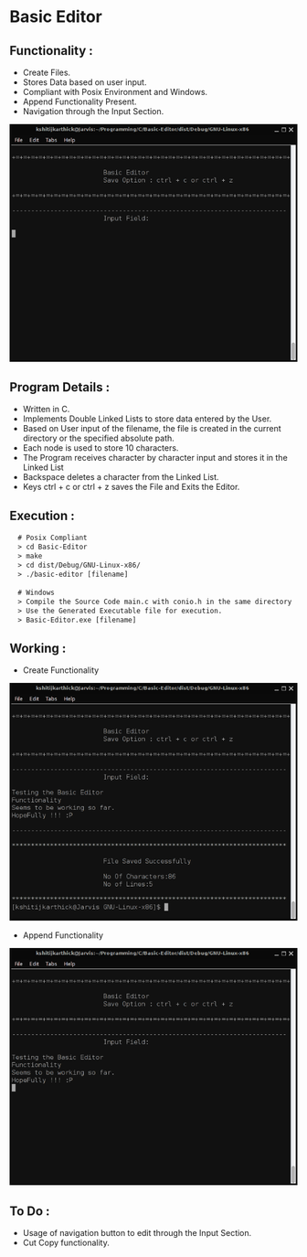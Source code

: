 # Basic Editor

## Functionality :
  * Create Files.
  * Stores Data based on user input.
  * Compliant with Posix Environment and Windows.
  * Append Functionality Present.
  * Navigation through the Input Section.

![Image](/img/mainWindow.png "GUI Interface")

## Program Details :
  * Written in C.
  * Implements Double Linked Lists to store data entered by the User.
  * Based on User input of the filename, the file is created in the current directory or the specified absolute path.
  * Each node is used to store 10 characters.
  * The Program receives character by character input and stores it in the Linked List
  * Backspace deletes a character from the Linked List.
  * Keys ctrl + c or ctrl + z saves the File and Exits the Editor.

## Execution :
```
  # Posix Compliant
  > cd Basic-Editor
  > make
  > cd dist/Debug/GNU-Linux-x86/
  > ./basic-editor [filename]

  # Windows
  > Compile the Source Code main.c with conio.h in the same directory
  > Use the Generated Executable file for execution.
  > Basic-Editor.exe [filename]
```

## Working :
  * Create Functionality 

![Image](/img/working.png "Create Functionality")
  * Append Functionality

![Image](/img/working2.png "Append Import")

## To Do :
  * Usage of navigation button to edit through the Input Section.
  * Cut Copy functionality.
